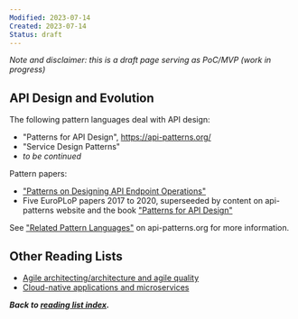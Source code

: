 ```yaml
---
Modified: 2023-07-14
Created: 2023-07-14
Status: draft
--- 
```


<!-- *Reading List #1* -->
*Note and disclaimer: this is a draft page serving as PoC/MVP (work in progress)*

## API Design and Evolution

The following pattern languages deal with API design: 

* "Patterns for API Design", <https://api-patterns.org/>
* "Service Design Patterns"
* *to be continued*

Pattern papers: 

* ["Patterns on Designing API Endpoint Operations"](https://eprints.cs.univie.ac.at/7194/1/patterns-on-designing-api-endpoint-operations-proceeding-version5.pdf) <!-- Hillside link returns error message -->
* Five EuroPLoP papers 2017 to 2020, superseeded by content on api-patterns website and the book ["Patterns for API Design"](https://api-patterns.org/book/)

See ["Related Pattern Languages"](https://api-patterns.org/relatedPatternLanguages) on api-patterns.org for more information.

## Other Reading Lists 

* [Agile architecting/architecture and agile quality](./agile-architecture.md)
* [Cloud-native applications and microservices](./cloud-native-microservices.md)

***Back to [reading list index](../reading-lists/index.html).***